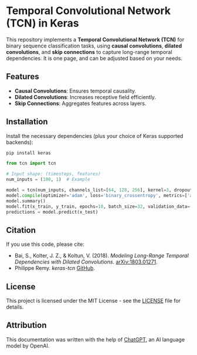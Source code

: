 # Temporal Convolutional Network (TCN) in Keras

This repository implements a **Temporal Convolutional Network (TCN)** for binary sequence classification tasks, using **causal convolutions**, **dilated convolutions**, and **skip connections** to capture long-range temporal dependencies. It is one page, and can be adjusted based on your needs.

## Features

- **Causal Convolutions**: Ensures temporal causality.
- **Dilated Convolutions**: Increases receptive field efficiently.
- **Skip Connections**: Aggregates features across layers.

## Installation

Install the necessary dependencies (plus your choice of Keras supported backends):

```bash
pip install keras
```
```python
from tcn import tcn

# Input shape: (timesteps, features)
num_inputs = (100, 1)  # Example

model = tcn(num_inputs, channels_list=[64, 128, 256], kernel=3, dropout=0.2, repeat=2, skip=True)
model.compile(optimizer='adam', loss='binary_crossentropy', metrics=['accuracy'])
model.summary()
model.fit(x_train, y_train, epochs=10, batch_size=32, validation_data=(x_val, y_val))
predictions = model.predict(x_test)

```

## Citation

If you use this code, please cite:
- Bai, S., Kolter, J. Z., & Koltun, V. (2018). *Modeling Long-Range Temporal Dependencies with Dilated Convolutions*. [arXiv:1803.01271](https://arxiv.org/abs/1803.01271).
- Philippe Remy. *keras-tcn* [GitHub](https://github.com/philipperemy/keras-tcn/blob/master/tcn/tcn.py).

## License
  
This project is licensed under the MIT License - see the [LICENSE](LICENSE) file for details.

## Attribution

This documentation was written with the help of [ChatGPT](https://openai.com/chatgpt), an AI language model by OpenAI.

